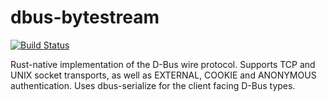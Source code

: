 # dbus-bytestream

[![Build Status](https://travis-ci.org/srwalter/dbus-bytestream.svg?branch=master)](https://travis-ci.org/srwalter/dbus-bytestream)

Rust-native implementation of the D-Bus wire protocol.  Supports TCP and
UNIX socket transports, as well as EXTERNAL, COOKIE and ANONYMOUS
authentication.  Uses dbus-serialize for the client facing D-Bus types.
